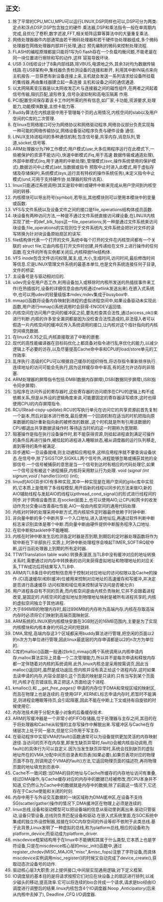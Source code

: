 ## 正文:<br>


1. 除了平常的CPU,MCU,MPU可以运行LINUX,DSP同样也可以,DSP可分为两类:定点和浮点DSP,DSP包含独立的硬件
乘法器,DSP和乘法指令一般在单周期内完成,且优化了卷积,数字滤波,FFT,相关矩阵运算等算法中的大量重复乘法.<br>
2. 网络处理器器件内部通常由若干微码处理器和若干硬件协处理器组成,多个微码处理器在网络处理器内部并行处理,通过
预先编制的微码来控制处理流程.<br>
3. FLASH的编程原理都是只能将1写为0.flash存在一个负载均衡问题,不能老是在同一块位置进行擦除和写的动作,这样
容易导致坏块.<br>
4. USB 3.0线缆设计了8条内部线路,除VBUS,电源地之外,其余3对均为数据传输线路.在USB架构中,集线器负责检测设备的连接和断开,
利用其中断IN端点来向主机报告.一旦获悉有新设备连接上来,主机就会发送一系列请求给设备所挂载的集线器,再由集线器建立起一条连接
主机和设备之间的通信通道.<br>
5. 以太网隔离变压器是以太网收发芯片与连接器之间的磁性组件,在两者之间起着信号传输,阻抗匹配,波形修复,信号杂波抑制和高电压隔离
作用.<br>
6. PCI配置空间保存着该卡工作时所需的所有信息,如厂家,卡功能,资源要求,处理能力,功能模块数量,主控卡能力等.<br>
7. Buddy算法在内核底层中用于管理每个页的占用情况,内核空间的slab以及用户空间的C库的二次管理.<br>
8. 在linux在网络接口可分为网络协议和网络驱动程序,网络协议部分负责实现每一种可能的网络传输协议,网络设备驱动程序负责与硬件设备
通信.<br>
9. LINUX支持进程间的多种通信机制,包含信号量,共享内存,消息队列,管道,socket,信号等.<br>
10. ARM处理器分为7种工作模式:用户模式(usr,大多应用程序运行在此模式下,一些被保护的资源不能访问),快速中断模式(fiq,用于高速
数据传输或通道处理),外部中断模式(irq,用于通用的中断处理),管理模式(svc,操作系统使用的保护模式),数据访问中止模式(abt,当数据或指令
预取中止时进入此模式,用于虚拟存储及存储保护),系统模式(sys,运行具有特权的操作系统任务),未定义指令中止模式(und,可用于支持硬件协
处理器的软件访真).<br>
11. linux只能通过系统调用(其实是软中断)或硬件中断来完成从用户空间到内核空间的转移.<br>
12. 内核模块可以导出符号(symbol),若导出,其他模块则可以使用本模块中的变量或函数.<br>
13. VFS与文件系统以及设备文件之间的接口是file_operations结构体成员函数.
14. 块设备有两种访问方法,一种是不通过文件系统直接访问裸设备,在LINUX内核实现了统一的def_blk_fops这一file_operations;另一种是通过文件系统来访问块设备,file_operations的实现则位于文件系统内,文件系统会把针对文件的读写转换为针对块设备原始扇区的读写.
15. file结构体代表一个打开的文件,系统中每个打开的文件在内核空间都有一个关联的
struct file,它由内核在打开文件时创建,并传递给在文件上进行操作的任何函数.在文件的所有实例都关闭后,内核释放file结构体.
16. VFS inode包含文件访问权限,属主,组,大小,生成时间,访问时间,最后修改时间等信息.它是LINUX管理文件系统的最基本单位,也是文件系统连接任何子目录,文件的桥梁.
17. 主设备号是与驱动相对应的.
18. udev完全在用户态工作,利用设备加入或移除时内核所发送的热插拔事件来工作(在热插拔时,设备的详细信息会由内核通过netlink发送出来).在嵌入式系统中,也可以用udev的轻量级版本mdev,mdev集成于busybox中.
19. mmap()函数将设备内存映射到进程的虚拟进程空间中,如果设备驱动未实现此函数,用户进行mmap()系统调用时会获得-ENODEV返回值.
20. 内核空间在访问用户空间的缓冲区之前,要先检查其合法性,通过access_ok()来进行判断.内核的许多安全漏洞都是因为没检查合法性造成的,非法侵入者可以假造一片内核空间的缓冲区传入系统调用的接口,让内核对这个指针指向的内核空间填充数据.
21. 在linux2.6.35之后,内核直接取消了中断的嵌套.
22. 现代的高性能编译器在目标码优化上都具备对指令进行乱序优化的能力,以减少逻辑上不必要的访存,以及尽量提高Cache命中率和CPU的load/store单元的工作效率.
23. 乱序执行:高级的CPU可以根据自己缓存的组织特性,将访存指令重新排序执行.连续地址的访问可能会先执行,因为这样缓存命中率高,有的还允许访存的非阻塞.
24. ARM处理器的屏障指令包括:DMB(数据内存屏障),DSB(数据同步屏障),ISB(指令同步屏障).
25. 当程序在访问外设的寄存器时,这些寄存器的访问顺序在CPU的逻辑上构不成依赖关系,但是从外设的逻辑角度来讲,可能要固定的寄存器读写顺序,这时也得使用CPU的内存屏障指令.
26. RCU(Read-copy-update):RCU的写执行单元在访问它的共享资源前首先复制一个副本,然后对副本进行修改,最后使用一个回调机制在适当的时机把指向原来数据的指针重新指向新的被修改的数据.,这个时机就是所有引用该数据的CPU都退出共享数据读操作时.等待适当时机的这一时期称为宽限期.
27. 阻塞操作是指在执行设备操作时,若不能获得资源,则挂起进程直到满足可操作的条件后再进行操作,被挂起的进程进入睡眠状态,被从调度器的运行队列移走,直到等待的条件被满足.
28. 异步通知:一旦设备就绪,则主动通知应用程序,这样应用程序就不要查询设备状态.在信号中,除了SIGSTOP,SIGKILL两个信号外,进程能够忽略或捕获其他的全部信号.一个信号被捕获的意思是当一个信号到达时有相应的代码处理它,如果一个信号没有被这个进程捕获,内核将采用默认行为处理. void (*signal (int signum,void (* handler))(int)) (int); <br>
29. linux的AIO(异步IO)有多种实现,其中一种实现是在用户空间的glibc库中实现的,它本质上是借用了多线程模型,用开启新的线程以同步的方法来做IO,新的AIO辅助线程与发起AIO的线程以pthread_cond_signal()的形式进行线程间的同步.对于网络设备而言,在socket层面上,也可以使用AIO,让CPU和网卡的收发动作充分交叠以改善吞吐性能.AIO一般由内核空间的通用代码处理.
30. 内核对时钟的处理采用中断方式,而内核软件定时器最终依赖于时钟中断.
31. 非向量中断的多个中断共享一个入口地址,进入该地址后,再通过软件判断中断标志来识别具体是哪个中断.而向量中断由硬件提供中断服务程序入口地址.
32. 在软中断和tasklet中不能睡眠.
33. 内核在时钟中断发生后检测各定时器是否到期,到期后的定时器处理函数将作为软中断在下半部执行.实质上,时钟中断处理程序会唤起TIMER_SOFTIRQ软中断,运行当前处理器上到期的所有定时器.
34. TTW(Translation table walk):转换表漫游,当TLB中没有缓冲对应的地址转换关系时,需要通过对内存中转换表的访问来获得虚拟地址和物理地址的对应关系,TTW成功后将结果写入TLB中.
35. ARM内TLB条目中的控制信息用于控制对对应地址的访问权限以及Cache的操作.(C(高速缓存)和B(缓冲)位被用来控制对应地址的高速缓存和写缓冲,并决定是否进行高速缓存.访问权限和域位用来控制读写访问是否被允许)
36. 用户进程各自有不同的页表,而内核空间是由内核负责映射,它并不会跟着进程改变,是固定的.内核空间的虚拟地址到物理地址映射是被所有进程共享的,内核的虚拟空间独立于其他进程.
37. 大于896MB的物理内存时,超过896MB的内存称为高端内存,内核在存取高端内存时必须将它们映射到高端页面映射区.
38. ARM系统的LINUX把内核模块安置在3GB附近的16MB范围内,主要是为了实现内核模块和内核本身的代码之间的短跳转.
39. DMA,常规,高端内存这3个区域都采用buddy算法进行管理,把空闲的页面以2的n次方为单位进行管理,因此linux最底层的内存申请都是以2的n次方为单位的.
40. C库的malloc()函数一般通过brk(),mmap()两个系统调用从内核申请内存.malloc算法实际上具备一个二次管理能力,所以并不是每次申请和释放内存都一定伴随着对内核的系统调用.此外,linux内核总是采用按需调页,因此当malloc()返回时,虽然是成功返回,但内核并没有真正给这个进程内存,这时如果去读申请的内存,内容全部是0,这个页面的映射是只读的.只有当写到某个页面时,内核才在页错误后,真正把这人页面给这个进程.
41. kmalloc(),和 *__get_free_pages()* 申请的内存位于DMA和常规区域的映射区,而且在物理上也是连续的.在使用GFP_KERNEL标志申请内存时,若暂时不能满足,则进程会睡眠等待页,会引起阻塞,因此不能在中断上下文或持有自旋锁的时候使用它.
42. 内存池技术用于分配大量小对象的后备缓存技术.
43. ARM的写缓冲器是一个非常小的FIFO存储器,位于处理器与主存之间,其目的在于将处理器和Cache从较慢的主存写操作中解脱出来.写缓冲区与Cache在存储层次上处于同一层次,但是它只作用于写主存.
44. 在驱动程序中实现VMA的fault()函数通常可以为设备提供更加灵活的内存映射途径.当访问的页不在内存里,即发生缺页异常时,fault()会被内核自动调用,而fault()的具体行为可以自定义.因为当发生缺页异常时,系统会找到缺页的虚拟地址所在的VMA,分配中间页目录表和页表(如果必要),如果页表项对应的物理页面不存在,则调用这个VMA的fault()方法,它返回物理页面的描述符,再将物理页面的地址填充到页表中.
45. Cache不一致问题:当DMA的目的地址与Cache所缓存的内存地址访问有重叠,经过DMA操作,与Cache缓存对应的内存中的数据已经被修改,而CPU本身并不知道,它仍然认为Cache中的数据就是内存中的数据;除了前面这一情况下,它还存在于Cache使能和关闭的时刻.
46. 内存中用于与外设交互数据的一块区域称为DMA缓冲区,在设备不支持SG(scatter/gather)操作的情况下,DMA缓冲区在物理上必须是连续的.
47. linux总线,设备和驱动模型可以把设备端的信息从驱动里剥离出来.驱动只管驱动,设备只管设备,总线则负责匹配设备和驱动.在嵌入式系统里面,在SOC系统中集成的独立外设控制器,挂接在SOC内存空间的外设等却不依附于此类总线.基于此背景,Linux发明了一种虚拟的总线,称为platform总线,相应的设备称为platform_device,而驱动成为platform_driver.
48. miscdevice框架结构用于在linux中不能确知其属于什么类型,它本质上也是字符设备,只是在miscdevice核心层的misc_init()函数中,通过register_chrdev(MISC_MAJOR,"misc",&misc_fops)注册了字符设备,而具体miscdevice实例调用misc_register()的时候又自动完成了device_create(),获取动态次设备号的动作.
49. 驱动核心层3大职责:对上提供接口;中间层实现通用逻辑;对下定义框架.
50. IO调度层的基本目的是将请求按照它们对应在块设备上的扇区进行排列,以减少磁头的移动,提高效率.它可以将连续的bio合并成一个请求,请求是bio经由IO调度进行调整后的结果.linux内核包含4个IO调度器:Noop ,Anticipatory(后来从内核中去掉了), Deadline ,CFQ I/O调度器.
